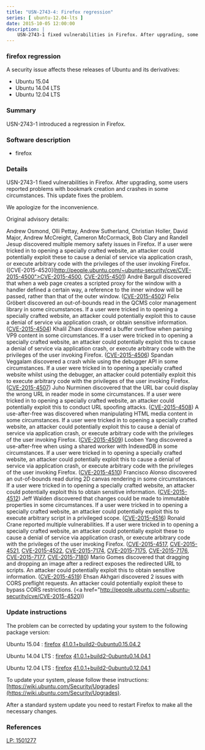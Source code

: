 ```yaml
---
title: "USN-2743-4: Firefox regression"
series: [ ubuntu-12.04-lts ]
date: 2015-10-05 12:00:00
description: |
    USN-2743-1 fixed vulnerabilities in Firefox. After upgrading, some users reported problems with bookmark creation and crashes in some circumstances. This update fixes the problem.
--- 
```

 
### firefox regression

A security issue affects these releases of Ubuntu and its derivatives:

* Ubuntu 15.04
* Ubuntu 14.04 LTS
* Ubuntu 12.04 LTS

### Summary

USN-2743-1 introduced a regression in Firefox. 

### Software description

* firefox 

### Details

USN-2743-1 fixed vulnerabilities in Firefox. After upgrading, some users reported problems with bookmark creation and crashes in some circumstances. This update fixes the problem.

We apologize for the inconvenience.

Original advisory details:

 Andrew Osmond, Olli Pettay, Andrew Sutherland, Christian Holler, David Major, Andrew McCreight, Cameron McCormack, Bob Clary and Randell Jesup discovered multiple memory safety issues in Firefox. If a user were tricked in to opening a specially crafted website, an attacker could potentially exploit these to cause a denial of service via application crash, or execute arbitrary code with the privileges of the user invoking Firefox. ([CVE-2015-4520](http://people.ubuntu.com/~ubuntu-security/cve/CVE-2015-4500">CVE-2015-4500</a>, <a href="http://people.ubuntu.com/~ubuntu-security/cve/CVE-2015-4501">CVE-2015-4501</a>) André Bargull discovered that when a web page creates a scripted proxy for the window with a handler defined a certain way, a reference to the inner window will be passed, rather than that of the outer window. (<a href="http://people.ubuntu.com/~ubuntu-security/cve/CVE-2015-4502">CVE-2015-4502</a>) Felix Gröbert discovered an out-of-bounds read in the QCMS color management library in some circumstances. If a user were tricked in to opening a specially crafted website, an attacker could potentially exploit this to cause a denial of service via application crash, or obtain sensitive information. (<a href="http://people.ubuntu.com/~ubuntu-security/cve/CVE-2015-4504">CVE-2015-4504</a>) Khalil Zhani discovered a buffer overflow when parsing VP9 content in some circumstances. If a user were tricked in to opening a specially crafted website, an attacker could potentially exploit this to cause a denial of service via application crash, or execute arbitrary code with the privileges of the user invoking Firefox. (<a href="http://people.ubuntu.com/~ubuntu-security/cve/CVE-2015-4506">CVE-2015-4506</a>) Spandan Veggalam discovered a crash while using the debugger API in some circumstances. If a user were tricked in to opening a specially crafted website whilst using the debugger, an attacker could potentially exploit this to execute arbitrary code with the privileges of the user invoking Firefox. (<a href="http://people.ubuntu.com/~ubuntu-security/cve/CVE-2015-4507">CVE-2015-4507</a>) Juho Nurminen discovered that the URL bar could display the wrong URL in reader mode in some circumstances. If a user were tricked in to opening a specially crafted website, an attacker could potentially exploit this to conduct URL spoofing attacks. (<a href="http://people.ubuntu.com/~ubuntu-security/cve/CVE-2015-4508">CVE-2015-4508</a>) A use-after-free was discovered when manipulating HTML media content in some circumstances. If a user were tricked in to opening a specially crafted website, an attacker could potentially exploit this to cause a denial of service via application crash, or execute arbitrary code with the privileges of the user invoking Firefox. (<a href="http://people.ubuntu.com/~ubuntu-security/cve/CVE-2015-4509">CVE-2015-4509</a>) Looben Yang discovered a use-after-free when using a shared worker with IndexedDB in some circumstances. If a user were tricked in to opening a specially crafted website, an attacker could potentially exploit this to cause a denial of service via application crash, or execute arbitrary code with the privileges of the user invoking Firefox. (<a href="http://people.ubuntu.com/~ubuntu-security/cve/CVE-2015-4510">CVE-2015-4510</a>) Francisco Alonso discovered an out-of-bounds read during 2D canvas rendering in some circumstances. If a user were tricked in to opening a specially crafted website, an attacker could potentially exploit this to obtain sensitive information. (<a href="http://people.ubuntu.com/~ubuntu-security/cve/CVE-2015-4512">CVE-2015-4512</a>) Jeff Walden discovered that changes could be made to immutable properties in some circumstances. If a user were tricked in to opening a specially crafted website, an attacker could potentially exploit this to execute arbitrary script in a privileged scope. (<a href="http://people.ubuntu.com/~ubuntu-security/cve/CVE-2015-4516">CVE-2015-4516</a>) Ronald Crane reported multiple vulnerabilities. If a user were tricked in to opening a specially crafted website, an attacker could potentially exploit these to cause a denial of service via application crash, or execute arbitrary code with the privileges of the user invoking Firefox. (<a href="http://people.ubuntu.com/~ubuntu-security/cve/CVE-2015-4517">CVE-2015-4517</a>, <a href="http://people.ubuntu.com/~ubuntu-security/cve/CVE-2015-4521">CVE-2015-4521</a>, <a href="http://people.ubuntu.com/~ubuntu-security/cve/CVE-2015-4522">CVE-2015-4522</a>, <a href="http://people.ubuntu.com/~ubuntu-security/cve/CVE-2015-7174">CVE-2015-7174</a>, <a href="http://people.ubuntu.com/~ubuntu-security/cve/CVE-2015-7175">CVE-2015-7175</a>, <a href="http://people.ubuntu.com/~ubuntu-security/cve/CVE-2015-7176">CVE-2015-7176</a>, <a href="http://people.ubuntu.com/~ubuntu-security/cve/CVE-2015-7177">CVE-2015-7177</a>, <a href="http://people.ubuntu.com/~ubuntu-security/cve/CVE-2015-7180">CVE-2015-7180</a>) Mario Gomes discovered that dragging and dropping an image after a redirect exposes the redirected URL to scripts. An attacker could potentially exploit this to obtain sensitive information. (<a href="http://people.ubuntu.com/~ubuntu-security/cve/CVE-2015-4519">CVE-2015-4519</a>) Ehsan Akhgari discovered 2 issues with CORS preflight requests. An attacker could potentially exploit these to bypass CORS restrictions. (<a href="http://people.ubuntu.com/~ubuntu-security/cve/CVE-2015-4520)) 

### Update instructions

The problem can be corrected by updating your system to the following package version:

Ubuntu 15.04
 : [firefox](https://launchpad.net/ubuntu/+source/firefox) <span> [41.0.1+build2-0ubuntu0.15.04.2](https://launchpad.net/ubuntu/+source/firefox/41.0.1+build2-0ubuntu0.15.04.2) </span> 

Ubuntu 14.04 LTS
 : [firefox](https://launchpad.net/ubuntu/+source/firefox) <span> [41.0.1+build2-0ubuntu0.14.04.1](https://launchpad.net/ubuntu/+source/firefox/41.0.1+build2-0ubuntu0.14.04.1) </span> 

Ubuntu 12.04 LTS
 : [firefox](https://launchpad.net/ubuntu/+source/firefox) <span> [41.0.1+build2-0ubuntu0.12.04.1](https://launchpad.net/ubuntu/+source/firefox/41.0.1+build2-0ubuntu0.12.04.1) </span> 

To update your system, please follow these instructions: [https://wiki.ubuntu.com/Security/Upgrades](https://wiki.ubuntu.com/Security/Upgrades).

After a standard system update you need to restart Firefox to make all the necessary changes. 

### References

 [LP: 1501277](https://launchpad.net/bugs/1501277)
 
